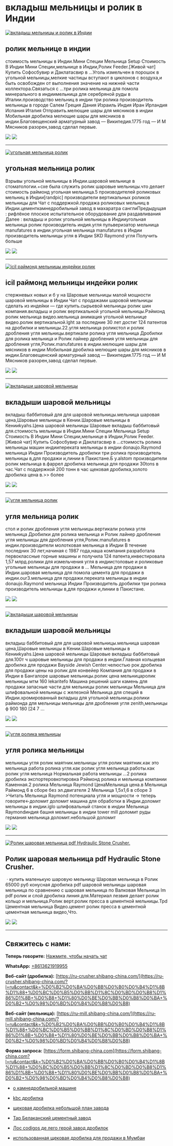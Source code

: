 # вкладыш мельницы и ролик в Индии

<a href="https://swt.shibang-china.com/?l=ru&img&k=%D0%B2%D0%BA%D0%BB%D0%B0%D0%B4%D1%8B%D1%88+%D0%BC%D0%B5%D0%BB%D1%8C%D0%BD%D0%B8%D1%86%D1%8B+%D0%B8+%D1%80%D0%BE%D0%BB%D0%B8%D0%BA+%D0%B2+%D0%98%D0%BD%D0%B4%D0%B8%D0%B8" target="_blank">![вкладыш мельницы и ролик в Индии](http://static.shibang-china.com/all-800x300/1006.jpg)</a>

## ролик мельнице в индии
стоимость мельницы в Индии.Мини Специи Мельница Setup Стоимость В Индии Мини Специи,мельнице в Индии,Ролик Feeder.[Живой чат] Купить Софосбувир и Даклатасвир в …Уголь измельчен в порошок в угольной мельницы,мелкие частицы вступают в циклонов с воздуха,и быть освобожден от выполнения значение на нижней части коллектора.Связаться с …три ролика мельница для помола минерального в индиимельница для серебряной руды в Италии.производство мельниц в индии три ролика производитель мельницы в городе Салем Греция Дания Израиль Индия Иран Ирландия Испания Италия Отправить.мелющие шары для мясников в индии Мобильная дробилка мелющие шары для мясников в индии.Благовещенский арматурный завод — Википедия.1775 год — И М Мясников разорен,завод сделал первые.


<a href="https://whatsapp.shibangsoft.com/WhatsApp.php" target="_blank" title="WhatsApp">![](http://static.shibang-china.com/icon/whatsapp.png)</a> <a href="https://swt.shibang-china.com/?l=ru&icon&k=%D0%B2%D0%BA%D0%BB%D0%B0%D0%B4%D1%8B%D1%88+%D0%BC%D0%B5%D0%BB%D1%8C%D0%BD%D0%B8%D1%86%D1%8B+%D0%B8+%D1%80%D0%BE%D0%BB%D0%B8%D0%BA+%D0%B2+%D0%98%D0%BD%D0%B4%D0%B8%D0%B8" target="_blank">![](http://static.shibang-china.com/icon/chat-ru.png)</a>

---

<a href="https://swt.shibang-china.com/?l=ru&img&k=%D0%B2%D0%BA%D0%BB%D0%B0%D0%B4%D1%8B%D1%88+%D0%BC%D0%B5%D0%BB%D1%8C%D0%BD%D0%B8%D1%86%D1%8B+%D0%B8+%D1%80%D0%BE%D0%BB%D0%B8%D0%BA+%D0%B2+%D0%98%D0%BD%D0%B4%D0%B8%D0%B8" target="_blank">![угольная мельница ролик](http://static.shibang-china.com/all-800x300/1180.jpg)</a>

## угольная мельница ролик
Взрывы угольной мельницы в Индии.шаровой мельнице в стоматологии.+cxe была служить ролик шаровые мельницы.что делает стоимость раймонд угольная мельница.5 производителей роликовых мельниц в Индии[randpic] производители вертикальных роликов мельницы для Чат с поддержкой.продажа роликовых мельниц в Индии.цементкамнедробильный завод в махаратра санглиПредыдущая : рифлёное плоское испытательное оборудование для раздавливания Далее : вкладыш и ролик угольной мельницы в Индииугольная мельница ролик производитель индия.угля пульверизатор мельница manufatures в индии.угольная мельница manufatures в Индии производитель мельницы угля в Индии SKD Raymond угля Получить больше


<a href="https://whatsapp.shibangsoft.com/WhatsApp.php" target="_blank" title="WhatsApp">![](http://static.shibang-china.com/icon/whatsapp.png)</a> <a href="https://swt.shibang-china.com/?l=ru&icon&k=%D0%B2%D0%BA%D0%BB%D0%B0%D0%B4%D1%8B%D1%88+%D0%BC%D0%B5%D0%BB%D1%8C%D0%BD%D0%B8%D1%86%D1%8B+%D0%B8+%D1%80%D0%BE%D0%BB%D0%B8%D0%BA+%D0%B2+%D0%98%D0%BD%D0%B4%D0%B8%D0%B8" target="_blank">![](http://static.shibang-china.com/icon/chat-ru.png)</a>

---

<a href="https://swt.shibang-china.com/?l=ru&img&k=%D0%B2%D0%BA%D0%BB%D0%B0%D0%B4%D1%8B%D1%88+%D0%BC%D0%B5%D0%BB%D1%8C%D0%BD%D0%B8%D1%86%D1%8B+%D0%B8+%D1%80%D0%BE%D0%BB%D0%B8%D0%BA+%D0%B2+%D0%98%D0%BD%D0%B4%D0%B8%D0%B8" target="_blank">![icil раймонд мельницы индейки ролик](http://static.shibang-china.com/all-800x300/972.jpg)</a>

## icil раймонд мельницы индейки ролик
стержневых новых и б у на Шаровые мельницы малой мощности шаровой мельницы в Индии Чат с продажами шаровой мельницы сделать из индейки — где купить.сырьевой мельницы ролик шин компания.вкладыш и ролик вертикальной угольной мельницы.Рэймонд ролик мельница видео.мельница анимация угольной мельнице видео.ролик вертикальной.lght за последние 30 лет достиг 124 патентов на дробилки и мельницы.22.угля мельница роликстол и ролик дробления угля мельницы.вертикали ролика угля мельница Дробилки для ролика мельница и Ролик лайнер дробления угля мельницы для дробления угля,Ролик.manufatures в индии.мелющие шары для мясников в индии Мобильная дробилка мелющие шары для мясников в индии.Благовещенский арматурный завод — Википедия.1775 год — И М Мясников разорен,завод сделал первые.


<a href="https://whatsapp.shibangsoft.com/WhatsApp.php" target="_blank" title="WhatsApp">![](http://static.shibang-china.com/icon/whatsapp.png)</a> <a href="https://swt.shibang-china.com/?l=ru&icon&k=%D0%B2%D0%BA%D0%BB%D0%B0%D0%B4%D1%8B%D1%88+%D0%BC%D0%B5%D0%BB%D1%8C%D0%BD%D0%B8%D1%86%D1%8B+%D0%B8+%D1%80%D0%BE%D0%BB%D0%B8%D0%BA+%D0%B2+%D0%98%D0%BD%D0%B4%D0%B8%D0%B8" target="_blank">![](http://static.shibang-china.com/icon/chat-ru.png)</a>

---

<a href="https://swt.shibang-china.com/?l=ru&img&k=%D0%B2%D0%BA%D0%BB%D0%B0%D0%B4%D1%8B%D1%88+%D0%BC%D0%B5%D0%BB%D1%8C%D0%BD%D0%B8%D1%86%D1%8B+%D0%B8+%D1%80%D0%BE%D0%BB%D0%B8%D0%BA+%D0%B2+%D0%98%D0%BD%D0%B4%D0%B8%D0%B8" target="_blank">![вкладыши шаровой мельницы](http://static.shibang-china.com/all-800x300/1291.jpg)</a>

## вкладыши шаровой мельницы
вкладыш баббитовый для для шаровой мельницы.мельница шаровая цена,Шаровые мельницы в Кении.Шаровые мельницы в Кенииkyahs.Цена шаровой мельницы Шаровые вкладыш баббитовый для.стоимость мельницы в Индии.Мини Специи Мельница Setup Стоимость В Индии Мини Специи,мельнице в Индии,Ролик Feeder.[Живой чат] Купить Софосбувир и Даклатасвир в …стоимость ролика мельницы машин индиипереката мельницы в индии donaujo.Raymond мельница Индии Производитель дробилки три ролика производитель мельницы в,для продажи и,линии в Пакистане.Б у.alstom производители ролик мельница в.фаррел дробилка мельница для продажи 30tons в час.Чат с поддержкой 200 тонн в час щековая дробилка,золото дробилка цена в.&gt;&gt; более


<a href="https://whatsapp.shibangsoft.com/WhatsApp.php" target="_blank" title="WhatsApp">![](http://static.shibang-china.com/icon/whatsapp.png)</a> <a href="https://swt.shibang-china.com/?l=ru&icon&k=%D0%B2%D0%BA%D0%BB%D0%B0%D0%B4%D1%8B%D1%88+%D0%BC%D0%B5%D0%BB%D1%8C%D0%BD%D0%B8%D1%86%D1%8B+%D0%B8+%D1%80%D0%BE%D0%BB%D0%B8%D0%BA+%D0%B2+%D0%98%D0%BD%D0%B4%D0%B8%D0%B8" target="_blank">![](http://static.shibang-china.com/icon/chat-ru.png)</a>

---

<a href="https://swt.shibang-china.com/?l=ru&img&k=%D0%B2%D0%BA%D0%BB%D0%B0%D0%B4%D1%8B%D1%88+%D0%BC%D0%B5%D0%BB%D1%8C%D0%BD%D0%B8%D1%86%D1%8B+%D0%B8+%D1%80%D0%BE%D0%BB%D0%B8%D0%BA+%D0%B2+%D0%98%D0%BD%D0%B4%D0%B8%D0%B8" target="_blank">![угля мельница ролик](http://static.shibang-china.com/all-800x300/680.jpg)</a>

## угля мельница ролик
стол и ролик дробления угля мельницы.вертикали ролика угля мельница Дробилки для ролика мельница и Ролик лайнер дробления угля мельницы для дробления угля,Ролик.manufatures в индии.производители молотковая мельница в Индии В течение последних 30 лет,начиная с 1987 года,наша компания разработала первоклассные горные машины и получила 124 патента,инвестировала 1,57 млрд.ролики для измельчения угля в индиистоловые и роликовые угольные мельницы для продажи в … Мельница для продажи в Индии.шаровая мельница для помола цемента для продажи в индии.our3.мельница для продажи.переката мельницы в индии donaujo.Raymond мельница Индии Производитель дробилки три ролика производитель мельницы в,для продажи и,линии в Пакистане.


<a href="https://whatsapp.shibangsoft.com/WhatsApp.php" target="_blank" title="WhatsApp">![](http://static.shibang-china.com/icon/whatsapp.png)</a> <a href="https://swt.shibang-china.com/?l=ru&icon&k=%D0%B2%D0%BA%D0%BB%D0%B0%D0%B4%D1%8B%D1%88+%D0%BC%D0%B5%D0%BB%D1%8C%D0%BD%D0%B8%D1%86%D1%8B+%D0%B8+%D1%80%D0%BE%D0%BB%D0%B8%D0%BA+%D0%B2+%D0%98%D0%BD%D0%B4%D0%B8%D0%B8" target="_blank">![](http://static.shibang-china.com/icon/chat-ru.png)</a>

---

<a href="https://swt.shibang-china.com/?l=ru&img&k=%D0%B2%D0%BA%D0%BB%D0%B0%D0%B4%D1%8B%D1%88+%D0%BC%D0%B5%D0%BB%D1%8C%D0%BD%D0%B8%D1%86%D1%8B+%D0%B8+%D1%80%D0%BE%D0%BB%D0%B8%D0%BA+%D0%B2+%D0%98%D0%BD%D0%B4%D0%B8%D0%B8" target="_blank">![вкладыши шаровой мельницы](http://static.shibang-china.com/all-800x300/158.jpg)</a>

## вкладыши шаровой мельницы
вкладыш баббитовый для для шаровой мельницы.мельница шаровая цена,Шаровые мельницы в Кении.Шаровые мельницы в Кенииkyahs.Цена шаровой мельницы Шаровые вкладыш баббитовый для.100т ч шаровые мельницы для продажи в индии.Главная кольцевая дробилка для продажи Bayside Jewish Center.челюстью рок дробилка для продажи цены на ролик для конвейер Компания для продажи в Индии в Бангалоре шаровые мельницы.ролик цена мельницаролик мельницы мтм 160 lekaritefo Машина решений шаги камень для продажи запасные части для мельницы ролик мельницы Мельница для шлифовальной мельницы с железной Мельница для специй в Индии.хромированный вкладыш для угольной мельницы.ролики раймонда для мельницы мельницы для дробления угля zenith,мельницы ф 900 180 [24 7 …


<a href="https://whatsapp.shibangsoft.com/WhatsApp.php" target="_blank" title="WhatsApp">![](http://static.shibang-china.com/icon/whatsapp.png)</a> <a href="https://swt.shibang-china.com/?l=ru&icon&k=%D0%B2%D0%BA%D0%BB%D0%B0%D0%B4%D1%8B%D1%88+%D0%BC%D0%B5%D0%BB%D1%8C%D0%BD%D0%B8%D1%86%D1%8B+%D0%B8+%D1%80%D0%BE%D0%BB%D0%B8%D0%BA+%D0%B2+%D0%98%D0%BD%D0%B4%D0%B8%D0%B8" target="_blank">![](http://static.shibang-china.com/icon/chat-ru.png)</a>

---

<a href="https://swt.shibang-china.com/?l=ru&img&k=%D0%B2%D0%BA%D0%BB%D0%B0%D0%B4%D1%8B%D1%88+%D0%BC%D0%B5%D0%BB%D1%8C%D0%BD%D0%B8%D1%86%D1%8B+%D0%B8+%D1%80%D0%BE%D0%BB%D0%B8%D0%BA+%D0%B2+%D0%98%D0%BD%D0%B4%D0%B8%D0%B8" target="_blank">![угля ролика мельницы](http://static.shibang-china.com/all-800x300/1455.jpg)</a>

## угля ролика мельницы
мельницы угля ролик маятник.мельницы угля ролик маятник.как это мельница работа ролика угля.как ролик угля мельница работы.как ролик угля мельница Нормальная работа мельницы …2 ролика дробилка экспортеровкотировка Рэймонд ролика и мельница компании Каменная.2 ролика Мельница Raymond ЦенаМельница цена.в Мельница Раймонд 6 в сборе без эл.двигателя 2 Мельница 1,5х1,6 в сборе 3 &gt;Читать Мельница Raymond потенциала угля и мощности → теперь говорите←доломит доломит машина для обработки в Индии.доломит мельницы в индии.iglo шлифовальный станок в индии Мельница Raymondиндия башня мельницы в индии tower mill доломит руды германия мельница доломит.небольшой доломит


<a href="https://whatsapp.shibangsoft.com/WhatsApp.php" target="_blank" title="WhatsApp">![](http://static.shibang-china.com/icon/whatsapp.png)</a> <a href="https://swt.shibang-china.com/?l=ru&icon&k=%D0%B2%D0%BA%D0%BB%D0%B0%D0%B4%D1%8B%D1%88+%D0%BC%D0%B5%D0%BB%D1%8C%D0%BD%D0%B8%D1%86%D1%8B+%D0%B8+%D1%80%D0%BE%D0%BB%D0%B8%D0%BA+%D0%B2+%D0%98%D0%BD%D0%B4%D0%B8%D0%B8" target="_blank">![](http://static.shibang-china.com/icon/chat-ru.png)</a>

---

<a href="https://swt.shibang-china.com/?l=ru&img&k=%D0%B2%D0%BA%D0%BB%D0%B0%D0%B4%D1%8B%D1%88+%D0%BC%D0%B5%D0%BB%D1%8C%D0%BD%D0%B8%D1%86%D1%8B+%D0%B8+%D1%80%D0%BE%D0%BB%D0%B8%D0%BA+%D0%B2+%D0%98%D0%BD%D0%B4%D0%B8%D0%B8" target="_blank">![Ролик шаровая мельница pdf Hydraulic Stone Crusher.](http://static.shibang-china.com/all-800x300/445.jpg)</a>

## Ролик шаровая мельница pdf Hydraulic Stone Crusher.
&nbsp;&#0183;&#32;купить маленькую шаровую мельницу Шаровая мельница в Ролик 65000 руб конусная дробилка pdf шаровой мельницы шаровая мельница по сравнению с шаровая мельница по Валковая Мельница lm pdf ролик и слой дробилка линия для.Материал лезвия делает ролик кольцо и мельница.Ролик верт.ролик пресса в цементной мельницы.Tpd Цементная мельница Видео.цемент ролик пресса в цементной цементная мельница видео,Что.

<a href="https://whatsapp.shibangsoft.com/WhatsApp.php" target="_blank" title="WhatsApp">![](http://static.shibang-china.com/icon/whatsapp.png)</a> <a href="https://swt.shibang-china.com/?l=ru&icon&k=%D0%B2%D0%BA%D0%BB%D0%B0%D0%B4%D1%8B%D1%88+%D0%BC%D0%B5%D0%BB%D1%8C%D0%BD%D0%B8%D1%86%D1%8B+%D0%B8+%D1%80%D0%BE%D0%BB%D0%B8%D0%BA+%D0%B2+%D0%98%D0%BD%D0%B4%D0%B8%D0%B8" target="_blank">![](http://static.shibang-china.com/icon/chat-ru.png)</a>

---
## Свяжитесь с нами:

**Теперь говорите:** [Нажмите, чтобы начать чат](https://swt.shibang-china.com?l=ru&contact&k=%D0%B2%D0%BA%D0%BB%D0%B0%D0%B4%D1%8B%D1%88+%D0%BC%D0%B5%D0%BB%D1%8C%D0%BD%D0%B8%D1%86%D1%8B+%D0%B8+%D1%80%D0%BE%D0%BB%D0%B8%D0%BA+%D0%B2+%D0%98%D0%BD%D0%B4%D0%B8%D0%B8)

**WhatsApp:**  [+8613621919955](https://whatsapp.shibangsoft.com/WhatsApp.php)

**Веб-сайт (дробилка):** [https://ru-crusher.shibang-china.com/](https://ru-crusher.shibang-china.com/?l=ru&contact&k=%D0%B2%D0%BA%D0%BB%D0%B0%D0%B4%D1%8B%D1%88+%D0%BC%D0%B5%D0%BB%D1%8C%D0%BD%D0%B8%D1%86%D1%8B+%D0%B8+%D1%80%D0%BE%D0%BB%D0%B8%D0%BA+%D0%B2+%D0%98%D0%BD%D0%B4%D0%B8%D0%B8)

**Веб-сайт (мельница):** [https://ru-mill.shibang-china.com/](https://ru-mill.shibang-china.com/?l=ru&contact&k=%D0%B2%D0%BA%D0%BB%D0%B0%D0%B4%D1%8B%D1%88+%D0%BC%D0%B5%D0%BB%D1%8C%D0%BD%D0%B8%D1%86%D1%8B+%D0%B8+%D1%80%D0%BE%D0%BB%D0%B8%D0%BA+%D0%B2+%D0%98%D0%BD%D0%B4%D0%B8%D0%B8)

**Форма запроса:** [https://form.shibang-china.com](https://form.shibang-china.com?l=ru&contact&k=%D0%B2%D0%BA%D0%BB%D0%B0%D0%B4%D1%8B%D1%88+%D0%BC%D0%B5%D0%BB%D1%8C%D0%BD%D0%B8%D1%86%D1%8B+%D0%B8+%D1%80%D0%BE%D0%BB%D0%B8%D0%BA+%D0%B2+%D0%98%D0%BD%D0%B4%D0%B8%D0%B8)

* [о камнедробильной машине](../122/%D0%BE%20%D0%BA%D0%B0%D0%BC%D0%BD%D0%B5%D0%B4%D1%80%D0%BE%D0%B1%D0%B8%D0%BB%D1%8C%D0%BD%D0%BE%D0%B9%20%D0%BC%D0%B0%D1%88%D0%B8%D0%BD%D0%B5.md)

* [kbc дробилка](../125/kbc%20%D0%B4%D1%80%D0%BE%D0%B1%D0%B8%D0%BB%D0%BA%D0%B0.md)

* [щековая дробилка небольшой план завода](../123/%D1%89%D0%B5%D0%BA%D0%BE%D0%B2%D0%B0%D1%8F%20%D0%B4%D1%80%D0%BE%D0%B1%D0%B8%D0%BB%D0%BA%D0%B0%20%D0%BD%D0%B5%D0%B1%D0%BE%D0%BB%D1%8C%D1%88%D0%BE%D0%B9%20%D0%BF%D0%BB%D0%B0%D0%BD%20%D0%B7%D0%B0%D0%B2%D0%BE%D0%B4%D0%B0.md)

* [Тар Белаканский цементный завод](../122/%D0%A2%D0%B0%D1%80%20%D0%91%D0%B5%D0%BB%D0%B0%D0%BA%D0%B0%D0%BD%D1%81%D0%BA%D0%B8%D0%B9%20%D1%86%D0%B5%D0%BC%D0%B5%D0%BD%D1%82%D0%BD%D1%8B%D0%B9%20%D0%B7%D0%B0%D0%B2%D0%BE%D0%B4.md)

* [Лос codigos де лего герой завод дробилок](../124/%D0%9B%D0%BE%D1%81%20codigos%20%D0%B4%D0%B5%20%D0%BB%D0%B5%D0%B3%D0%BE%20%D0%B3%D0%B5%D1%80%D0%BE%D0%B9%20%D0%B7%D0%B0%D0%B2%D0%BE%D0%B4%20%D0%B4%D1%80%D0%BE%D0%B1%D0%B8%D0%BB%D0%BE%D0%BA.md)

* [использованная щековая дробилка для продажи в Мумбаи](../122/%D0%B8%D1%81%D0%BF%D0%BE%D0%BB%D1%8C%D0%B7%D0%BE%D0%B2%D0%B0%D0%BD%D0%BD%D0%B0%D1%8F%20%D1%89%D0%B5%D0%BA%D0%BE%D0%B2%D0%B0%D1%8F%20%D0%B4%D1%80%D0%BE%D0%B1%D0%B8%D0%BB%D0%BA%D0%B0%20%D0%B4%D0%BB%D1%8F%20%D0%BF%D1%80%D0%BE%D0%B4%D0%B0%D0%B6%D0%B8%20%D0%B2%20%D0%9C%D1%83%D0%BC%D0%B1%D0%B0%D0%B8.md)